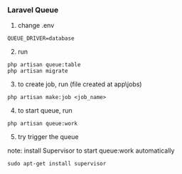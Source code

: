 ### Laravel Queue

1. change .env
```
QUEUE_DRIVER=database
```
2. run
```shell
php artisan queue:table
php artisan migrate
 ```
3. to create job, run (file created at app\jobs)
```shell
php artisan make:job <job_name>
```
4. to start queue, run
```shell
php artisan queue:work
```
5. try trigger the queue

note: install Supervisor to start queue:work automatically
```shell
sudo apt-get install supervisor
```
